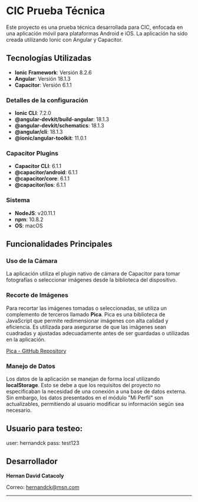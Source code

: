 # CIC Prueba Técnica

Este proyecto es una prueba técnica desarrollada para CIC, enfocada en una aplicación móvil para plataformas Android e iOS. La aplicación ha sido creada utilizando Ionic con Angular y Capacitor.

## Tecnologías Utilizadas

- **Ionic Framework**: Versión 8.2.6
- **Angular**: Versión 18.1.3
- **Capacitor**: Versión 6.1.1

### Detalles de la configuración

- **Ionic CLI**: 7.2.0
- **@angular-devkit/build-angular**: 18.1.3
- **@angular-devkit/schematics**: 18.1.3
- **@angular/cli**: 18.1.3
- **@ionic/angular-toolkit**: 11.0.1

### Capacitor Plugins

- **Capacitor CLI**: 6.1.1
- **@capacitor/android**: 6.1.1
- **@capacitor/core**: 6.1.1
- **@capacitor/ios**: 6.1.1

### Sistema

- **NodeJS**: v20.11.1
- **npm**: 10.8.2
- **OS**: macOS

## Funcionalidades Principales

### Uso de la Cámara

La aplicación utiliza el plugin nativo de cámara de Capacitor para tomar fotografías o seleccionar imágenes desde la biblioteca del dispositivo.

### Recorte de Imágenes

Para recortar las imágenes tomadas o seleccionadas, se utiliza un complemento de terceros llamado **Pica**. Pica es una biblioteca de JavaScript que permite redimensionar imágenes con alta calidad y eficiencia. Es utilizada para asegurarse de que las imágenes sean cuadradas y ajustadas adecuadamente antes de ser guardadas o utilizadas en la aplicación.

[Pica - GitHub Repository](https://github.com/nodeca/pica)

### Manejo de Datos

Los datos de la aplicación se manejan de forma local utilizando **localStorage**. Esto se debe a que los requisitos del proyecto no especificaban la necesidad de una conexión a una base de datos externa. Sin embargo, los datos presentados en el módulo "Mi Perfil" son actualizables, permitiendo al usuario modificar su información según sea necesario.

## Usuario para testeo:
user: hernandck
pass: test123

## Desarrollador

**Hernan David Catacoly**

Correo: [hernandck@msn.com](mailto:hernandck@msn.com)

---

